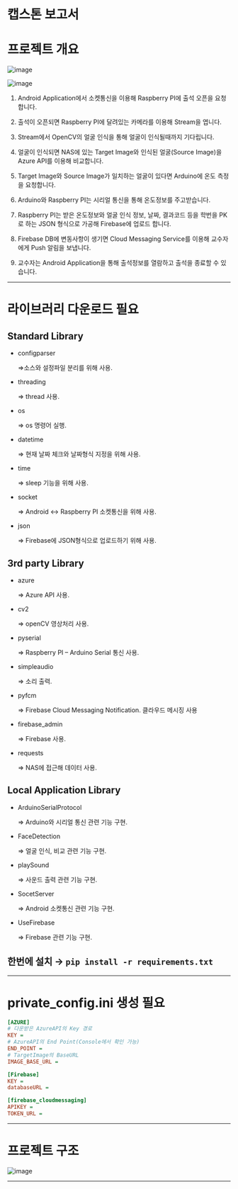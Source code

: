 # 캡스톤 보고서

# 프로젝트 개요
![image](https://user-images.githubusercontent.com/42348176/123412661-d0fa6100-d5ec-11eb-8d66-9dd9bf9f91fb.jpg)

![image](https://user-images.githubusercontent.com/42348176/123411044-f9815b80-d5ea-11eb-9999-401ff3efc492.png)


1. Android Application에서 소켓통신을 이용해 Raspberry PI에 출석 오픈을 요청합니다.

2. 출석이 오픈되면 Raspberry PI에 달려있는 카메라를 이용해 Stream을 엽니다.

3. Stream에서 OpenCV의 얼굴 인식을 통해 얼굴이 인식될때까지 기다립니다.

4. 얼굴이 인식되면 NAS에 있는 Target Image와 인식된 얼굴(Source Image)을 Azure API를 이용해 비교합니다.

5. Target Image와 Source Image가 일치하는 얼굴이 있다면 Arduino에 온도 측정을 요청합니다.

6. Arduino와 Raspberry PI는 시리얼 통신을 통해 온도정보를 주고받습니다.

7. Raspberry PI는 받은 온도정보와 얼굴 인식 정보, 날짜, 결과코드 등을 학번을 PK로 하는 JSON 형식으로 가공해 Firebase에 업로드 합니다.

8. Firebase DB에 변동사항이 생기면 Cloud Messaging Service를 이용해 교수자에게 Push 알림을 보냅니다.

9. 교수자는 Android Application을 통해 출석정보를 열람하고 출석을 종료할 수 있습니다.

---

# 라이브러리 다운로드 필요

## **Standard Library**

- configparser

    ⇒소스와 설정파일 분리를 위해 사용.

- threading

    ⇒ thread 사용.

- os

    ⇒ os 명령어 실행.

- datetime

    ⇒ 현재 날짜 체크와 날짜형식 지정을 위해 사용.

- time

    ⇒ sleep 기능을 위해 사용.

- socket

    ⇒ Android ↔ Raspberry PI 소켓통신을 위해 사용.

- json

    ⇒ Firebase에 JSON형식으로 업로드하기 위해 사용.

## **3rd party Library**

- azure

    ⇒ Azure API 사용.

- cv2

    ⇒ openCV 영상처리 사용.

- pyserial

    ⇒ Raspberry PI – Arduino Serial 통신 사용.

- simpleaudio

    ⇒ 소리 출력.

- pyfcm

    ⇒ Firebase Cloud Messaging Notification. 클라우드 메시징 사용

- firebase_admin

    ⇒ Firebase 사용.

- requests

    ⇒ NAS에 접근해 데이터 사용.

## **Local Application Library**

- ArduinoSerialProtocol

    ⇒ Arduino와 시리얼 통신 관련 기능 구현.

- FaceDetection

    ⇒ 얼굴 인식, 비교 관련 기능 구현.

- playSound

    ⇒ 사운드 출력 관련 기능 구현.

- SocetServer

    ⇒ Android 소켓통신 관련 기능 구현.

- UseFirebase

    ⇒ Firebase 관련 기능 구현.

## 한번에 설치 → `pip install -r requirements.txt`

---

# private_config.ini 생성 필요

```ini
[AZURE]
# 다운받은 AzureAPI의 Key 경로
KEY = 
# AzureAPI의 End Point(Console에서 확인 가능)
END_POINT = 
# TargetImage의 BaseURL
IMAGE_BASE_URL = 

[Firebase]
KEY = 
databaseURL = 

[firebase_cloudmessaging]
APIKEY = 
TOKEN_URL = 
```

---

# 프로젝트 구조

![image](https://user-images.githubusercontent.com/42348176/123411104-0bfb9500-d5eb-11eb-8f28-102da9a1ffde.png)

---
